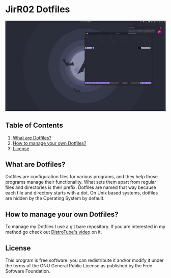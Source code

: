 # JirR02 Dotfiles

![Desktop](Desktop.png)

## Table of Contents

1. [What are Dotfiles?](#what-are-dotfiles)
1. [How to manage your own Dotfiles?](#how-to-manage-your-own-dotfiles)
1. [License](#license)

## What are Dotfiles?

Dotfiles are configuration files for various programs, and they help those programs manage their functionality. What sets them apart from regular files and directories is their prefix. Dotfiles are named that way because each file and directory starts with a dot. On Unix based systems, dotfiles are hidden by the Operating System by default.

## How to manage your own Dotfiles?

To manage my Dotfiles I use a git bare repository. If you are interested in my method go check out [DistroTube's video](https://www.youtube.com/watch?v=tBoLDpTWVOM) on it.

## License

This program is free software: you can redistribute it and/or modify it under the terms of the GNU General Public License as published by the Free Software Foundation.
